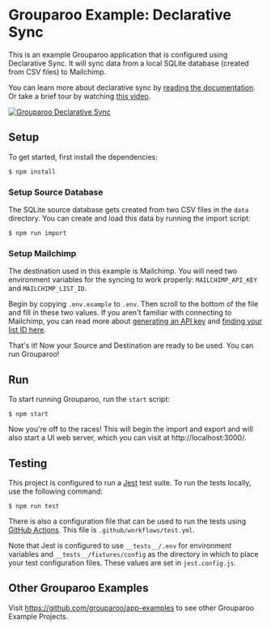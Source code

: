 # Grouparoo Example: Declarative Sync

This is an example Grouparoo application that is configured using Declarative Sync. It will sync data from a local SQLite database (created from CSV files) to Mailchimp.

You can learn more about declarative sync by [reading the documentation](https://www.grouparoo.com/docs/config/code-config). Or take a brief tour by watching [this video](https://www.youtube.com/watch?v=kQ789gMXJB8).

[![Grouparoo Declarative Sync](https://img.youtube.com/vi/kQ789gMXJB8/0.jpg)](https://www.youtube.com/watch?v=kQ789gMXJB8)

## Setup

To get started, first install the dependencies:

    $ npm install

### Setup Source Database

The SQLite source database gets created from two CSV files in the `data` directory. You can create and load this data by running the import script:

    $ npm run import

### Setup Mailchimp

The destination used in this example is Mailchimp. You will need two environment variables for the syncing to work properly: `MAILCHIMP_API_KEY` and `MAILCHIMP_LIST_ID`.

Begin by copying `.env.example` to `.env`. Then scroll to the bottom of the file and fill in these two values. If you aren't familiar with connecting to Mailchimp, you can read more about [generating an API key](https://mailchimp.com/help/about-api-keys/) and [finding your list ID here](https://mailchimp.com/help/find-audience-id/).

That's it! Now your Source and Destination are ready to be used. You can run Grouparoo!

## Run

To start running Grouparoo, run the `start` script:

    $ npm start

Now you're off to the races! This will begin the import and export and will also start a UI web server, which you can visit at http://localhost:3000/.

## Testing

This project is configured to run a [Jest](https://jestjs.io/) test suite. To run the tests locally, use the following command:

    $ npm run test

There is also a configuration file that can be used to run the tests using [GitHub Actions](https://github.com/features/actions). This file is `.github/workflows/test.yml`.

Note that Jest is configured to use `__tests__/.env` for environment variables and `__tests__/fixtures/config` as the directory in which to place your test configuration files. These values are set in `jest.config.js`.

## Other Grouparoo Examples

Visit https://github.com/grouparoo/app-examples to see other Grouparoo Example Projects.
